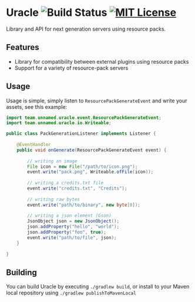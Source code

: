 # Uracle ![Build Status](https://img.shields.io/github/workflow/status/unnamed/uracle/build/main) [![MIT License](https://img.shields.io/badge/license-MIT-blue)](license.txt)
Library and API for next generation servers using resource packs.

## Features
- Library for compatibility between external plugins using resource packs
- Support for a variety of resource-pack servers

## Usage
Usage is simple, simply listen to `ResourcePackGenerateEvent` and write
your assets, see this example:
```java
import team.unnamed.uracle.event.ResourcePackGenerateEvent;
import team.unnamed.uracle.io.Writeable;

public class PackGenerationListener implements Listener {
    
    @EventHandler
    public void onGenerate(ResourcePackGenerateEvent event) {
        
        // writing an image
        File icon = new File("/path/to/icon.png");
        event.write("pack.png", Writeable.ofFile(icon));
        
        // writing a credits.txt file
        event.write("credits.txt", "Credits");
        
        // writing raw bytes
        event.write("path/to/binary", new byte[0]);
        
        // writing a json element (Gson)
        JsonObject json = new JsonObject();
        json.addProperty("hello", "world");
        json.addProperty("foo", true);
        event.write("path/to/file", json);
    }
    
}
```

## Building
You can build Uracle by executing `./gradlew build`, or install to your Maven local repository
using `./gradlew publishToMavenLocal`